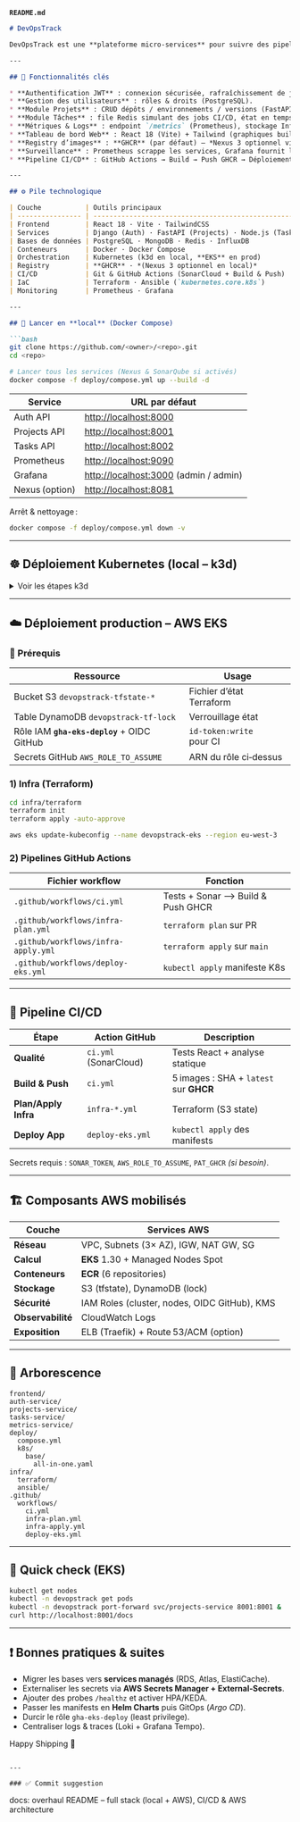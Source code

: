 **`README.md`**

````markdown
# DevOpsTrack

DevOpsTrack est une **plateforme micro‑services** pour suivre des pipelines CI/CD, gérer des projets techniques et agréger des métriques d’exécution en temps réel.

---

## 🚩 Fonctionnalités clés

* **Authentification JWT** : connexion sécurisée, rafraîchissement de jetons.  
* **Gestion des utilisateurs** : rôles & droits (PostgreSQL).  
* **Module Projets** : CRUD dépôts / environnements / versions (FastAPI + MongoDB).  
* **Module Tâches** : file Redis simulant des jobs CI/CD, état en temps réel (API + worker).  
* **Métriques & Logs** : endpoint `/metrics` (Prometheus), stockage InfluxDB.  
* **Tableau de bord Web** : React 18 (Vite) + Tailwind (graphiques builds & jobs).  
* **Registry d’images** : **GHCR** (par défaut) – *Nexus 3 optionnel via Compose.*  
* **Surveillance** : Prometheus scrappe les services, Grafana fournit les dashboards.  
* **Pipeline CI/CD** : GitHub Actions → Build → Push GHCR → Déploiement (Terraform + `kubectl`).  

---

## ⚙️ Pile technologique

| Couche           | Outils principaux                                                   |
| ---------------- | ------------------------------------------------------------------- |
| Frontend         | React 18 · Vite · TailwindCSS                                       |
| Services         | Django (Auth) · FastAPI (Projects) · Node.js (Tasks) · Go (Metrics) |
| Bases de données | PostgreSQL · MongoDB · Redis · InfluxDB                             |
| Conteneurs       | Docker · Docker Compose                                             |
| Orchestration    | Kubernetes (k3d en local, **EKS** en prod)                          |
| Registry         | **GHCR** · *(Nexus 3 optionnel en local)*                           |
| CI/CD            | Git & GitHub Actions (SonarCloud + Build & Push)                    |
| IaC              | Terraform · Ansible (`kubernetes.core.k8s`)                         |
| Monitoring       | Prometheus · Grafana                                                |

---

## 🚀 Lancer en **local** (Docker Compose)

```bash
git clone https://github.com/<owner>/<repo>.git
cd <repo>

# Lancer tous les services (Nexus & SonarQube si activés)
docker compose -f deploy/compose.yml up --build -d
````

| Service        | URL par défaut                                                 |
| -------------- | -------------------------------------------------------------- |
| Auth API       | [http://localhost:8000](http://localhost:8000)                 |
| Projects API   | [http://localhost:8001](http://localhost:8001)                 |
| Tasks API      | [http://localhost:8002](http://localhost:8002)                 |
| Prometheus     | [http://localhost:9090](http://localhost:9090)                 |
| Grafana        | [http://localhost:3000](http://localhost:3000) (admin / admin) |
| Nexus (option) | [http://localhost:8081](http://localhost:8081)                 |

Arrêt & nettoyage :

```bash
docker compose -f deploy/compose.yml down -v
```

---

## ☸️ Déploiement **Kubernetes (local – k3d)**

<details>
<summary>Voir les étapes k3d</summary>

### 1) Cluster

```bash
k3d cluster create devopstrack --servers 1 --agents 2 -p "80:80@loadbalancer"
kubectl config use-context k3d-devopstrack
```

### 2) Pull‑secret GHCR

```bash
kubectl apply -f deploy/k8s/base/namespaces.yaml

kubectl -n devopstrack create secret docker-registry image-pull-ghcr \
  --docker-server=ghcr.io \
  --docker-username=<gh-user> \
  --docker-password=<PAT> \
  --docker-email=<email>

kubectl -n devopstrack patch serviceaccount default -p \
  '{"imagePullSecrets":[{"name":"image-pull-ghcr"}]}'
```

### 3) Bases de données (Helm)

```bash
helm repo add bitnami https://charts.bitnami.com/bitnami
helm repo update

helm install auth-db      bitnami/postgresql -n devopstrack \
  --set auth.username=postgres,auth.password=postgres,auth.database=auth

helm install projects-db  bitnami/mongodb    -n devopstrack --set auth.enabled=false
helm install tasks-redis  bitnami/redis      -n devopstrack --set auth.enabled=false
helm install metrics-db   bitnami/influxdb2  -n devopstrack \
  --set adminUser.username=admin,adminUser.password=admin123,adminUser.token=dev-token
```

### 4) Applications

```bash
kubectl apply -f deploy/k8s/base/all-in-one.yaml
kubectl -n devopstrack get pods
```

</details>

---

## ☁️ Déploiement **production – AWS EKS**

### 🔑 Prérequis

| Ressource                                   | Usage                    |
| ------------------------------------------- | ------------------------ |
| Bucket S3 `devopstrack-tfstate-*`           | Fichier d’état Terraform |
| Table DynamoDB `devopstrack-tf-lock`        | Verrouillage état        |
| Rôle IAM **`gha-eks-deploy`** + OIDC GitHub | `id-token:write` pour CI |
| Secrets GitHub `AWS_ROLE_TO_ASSUME`         | ARN du rôle ci‑dessus    |

### 1) Infra (Terraform)

```bash
cd infra/terraform
terraform init
terraform apply -auto-approve

aws eks update-kubeconfig --name devopstrack-eks --region eu-west-3
```

### 2) Pipelines GitHub Actions

| Fichier workflow                    | Fonction                          |
| ----------------------------------- | --------------------------------- |
| `.github/workflows/ci.yml`          | Tests + Sonar ⟶ Build & Push GHCR |
| `.github/workflows/infra-plan.yml`  | `terraform plan` sur PR           |
| `.github/workflows/infra-apply.yml` | `terraform apply` sur `main`      |
| `.github/workflows/deploy-eks.yml`  | `kubectl apply` manifeste K8s     |

---

## 🔄 Pipeline **CI/CD**

| Étape                | Action GitHub         | Description                            |
| -------------------- | --------------------- | -------------------------------------- |
| **Qualité**          | `ci.yml` (SonarCloud) | Tests React + analyse statique         |
| **Build & Push**     | `ci.yml`              | 5 images : SHA + `latest` sur **GHCR** |
| **Plan/Apply Infra** | `infra‑*.yml`         | Terraform (S3 state)                   |
| **Deploy App**       | `deploy-eks.yml`      | `kubectl apply` des manifests          |

Secrets requis : `SONAR_TOKEN`, `AWS_ROLE_TO_ASSUME`, `PAT_GHCR` *(si besoin)*.

---

## 🏗️ Composants **AWS** mobilisés

| Couche            | Services AWS                                 |
| ----------------- | -------------------------------------------- |
| **Réseau**        | VPC, Subnets (3× AZ), IGW, NAT GW, SG        |
| **Calcul**        | **EKS** 1.30 + Managed Nodes Spot            |
| **Conteneurs**    | **ECR** (6 repositories)                     |
| **Stockage**      | S3 (tfstate), DynamoDB (lock)                |
| **Sécurité**      | IAM Roles (cluster, nodes, OIDC GitHub), KMS |
| **Observabilité** | CloudWatch Logs                              |
| **Exposition**    | ELB (Traefik) + Route 53/ACM (option)        |

---

## 📂 Arborescence

```
frontend/
auth-service/
projects-service/
tasks-service/
metrics-service/
deploy/
  compose.yml
  k8s/
    base/
      all-in-one.yaml
infra/
  terraform/
  ansible/
.github/
  workflows/
    ci.yml
    infra-plan.yml
    infra-apply.yml
    deploy-eks.yml
```

---

## 🧪 Quick check (EKS)

```bash
kubectl get nodes
kubectl -n devopstrack get pods
kubectl -n devopstrack port-forward svc/projects-service 8001:8001 &
curl http://localhost:8001/docs
```

---

## ❗ Bonnes pratiques & suites

* Migrer les bases vers **services managés** (RDS, Atlas, ElastiCache).
* Externaliser les secrets via **AWS Secrets Manager + External‑Secrets**.
* Ajouter des probes `/healthz` et activer HPA/KEDA.
* Passer les manifests en **Helm Charts** puis GitOps (*Argo CD*).
* Durcir le rôle `gha‑eks‑deploy` (least privilege).
* Centraliser logs & traces (Loki + Grafana Tempo).

Happy Shipping 🚀

```

---

### ✅ Commit suggestion

```

docs: overhaul README – full stack (local + AWS), CI/CD & AWS architecture

```
```
